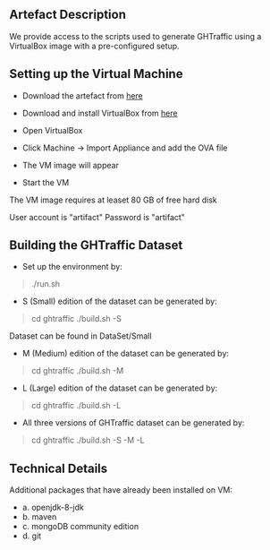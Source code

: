 ## Artefact Description

We provide access to the scripts used to generate GHTraffic using a VirtualBox image with a pre-configured setup.

## Setting up the Virtual Machine

- Download the artefact from [here](https://zenodo.org/record/1034573/files/ghtraffic-artifact-1.0.0.zip)

- Download and install VirtualBox from [here](https://www.virtualbox.org/) 
- Open VirtualBox 
- Click Machine → Import Appliance and add the OVA file 
- The VM image will appear
- Start the VM

The VM image requires at leaset 80 GB of free hard disk

User account is "artifact"
Password is "artifact"

## Building the GHTraffic Dataset

- Set up the environment by:


> ./run.sh

- S (Small) edition of the dataset can be generated by:


> cd ghtraffic
> ./build.sh -S

Dataset can be found in DataSet/Small

- M (Medium) edition of the dataset can be generated by:

> cd ghtraffic
> ./build.sh -M

- L (Large) edition of the dataset can be generated by:

> cd ghtraffic
> ./build.sh -L

- All three versions of GHTraffic dataset can be generated by:

> cd ghtraffic
> ./build.sh -S -M -L

## Technical Details

Additional packages that have already been installed on VM:

- a. openjdk-8-jdk
- b. maven
- c. mongoDB community edition
- d. git

